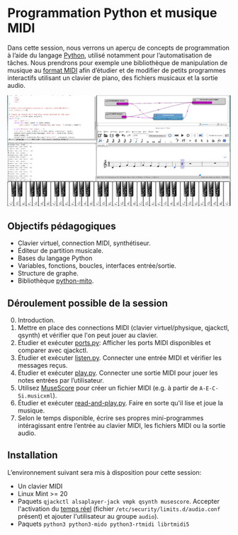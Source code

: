 # Programmation Python et musique MIDI

Dans cette session, nous verrons un aperçu de concepts de programmation à l’aide du langage [Python](https://fr.wikipedia.org/wiki/Python_(langage)), utilisé notamment pour l’automatisation de tâches. Nous prendrons pour exemple une bibliothèque de manipulation de musique au [format MIDI](https://fr.wikipedia.org/wiki/Musical_Instrument_Digital_Interface) afin d’étudier et de modifier de petits programmes interactifs utilisant un clavier de piano, des fichiers musicaux et la sortie audio.

![Capture d’écran](https://raw.githubusercontent.com/AECS-17/AECS-informatique/master/python-midi/capture.png)

## Objectifs pédagogiques

* Clavier virtuel, connection MIDI, synthétiseur.
* Éditeur de partition musicale.
* Bases du langage Python
* Variables, fonctions, boucles, interfaces entrée/sortie.
* Structure de graphe.
* Bibliothèque [python-mito](https://mido.readthedocs.io/en/latest/).

## Déroulement possible de la session

0. Introduction.
1. Mettre en place des connections MIDI (clavier virtuel/physique, qjackctl, qsynth) et vérifier que l'on peut jouer au clavier.
2. Étudier et exécuter [ports.py](https://github.com/AECS-17/AECS-informatique/blob/master/python-midi/ports.py): Afficher les ports MIDI disponibles et comparer avec qjackctl.
3. Étudier et exécuter [listen.py](https://github.com/AECS-17/AECS-informatique/blob/master/python-midi/listen.py). Connecter une entrée MIDI et vérifier les messages reçus.
4. Étudier et exécuter [play.py](https://github.com/AECS-17/AECS-informatique/blob/master/python-midi/play.py). Connecter une sortie MIDI pour jouer les notes entrées par l’utilisateur.
5. Utilisez [MuseScore](https://fr.wikipedia.org/wiki/MuseScore) pour créer un fichier MIDI (e.g. à partir de `A-E-C-Si.musicxml`).
6. Étudier et exécuter [read-and-play.py](https://github.com/AECS-17/AECS-informatique/blob/master/python-midi/read-and-play.py). Faire en sorte qu'il lise et joue la musique.
7. Selon le temps disponible, écrire ses propres mini-programmes intéragissant entre l’entrée au clavier MIDI, les fichiers MIDI ou la sortie audio.

## Installation

L’environnement suivant sera mis à disposition pour cette session:

* Un clavier MIDI
* Linux Mint >= 20
* Paquets `qjackctl alsaplayer-jack vmpk qsynth musescore`. Accepter l'activation du [temps réel](https://fr.wikipedia.org/wiki/Syst%C3%A8me_d'exploitation_temps_r%C3%A9el) (fichier `/etc/security/limits.d/audio.conf` présent) et ajouter l'utilisateur au groupe `audio`).
* Paquets `python3 python3-mido python3-rtmidi librtmidi5`
